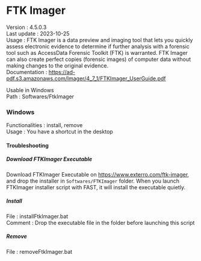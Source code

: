 # FTK Imager  
  
Version : 4.5.0.3  
Last update : 2023-10-25  
Usage : FTK Imager is a data preview and imaging tool that lets you quickly assess electronic evidence to determine if further analysis with a forensic tool such as AccessData Forensic Toolkit (FTK) is warranted. FTK Imager can also create perfect copies (forensic images) of computer data without making changes to the original evidence.  
Documentation : https://ad-pdf.s3.amazonaws.com/Imager/4_7_1/FTKImager_UserGuide.pdf  
  
Usable in Windows  
Path : Softwares/FtkImager  
  
### Windows  
  
Functionalities : install, remove  
Usage : You have a shortcut in the desktop  
#### Troubleshooting  
  
##### Download FTKImager Executable  
  
Download FTKImager Executable on https://www.exterro.com/ftk-imager, and drop the installer in `Softwares/FTKImager` folder. When you launch FTKImager installer script with FAST, it will install the executable quietly.  
  
  
  
##### Install  
  
File : installFtkImager.bat  
Comment : Drop the executable file in the folder before launching this script  
  
##### Remove  
  
File : removeFtkImager.bat  
  
